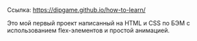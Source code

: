 Ссылка: https://dipgame.github.io/how-to-learn/

Это мой первый проект написанный на HTML и CSS по БЭМ с использованием flex-элементов и простой анимацией.
